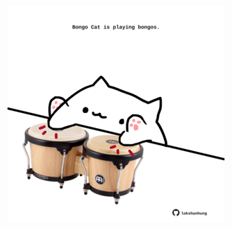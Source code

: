 <!-- built at 10/04/2022, 06:01:06 UTC -->
<p align="center">
  <img width="500" height="500" src="./ReadmeImage.svg">
</p>
